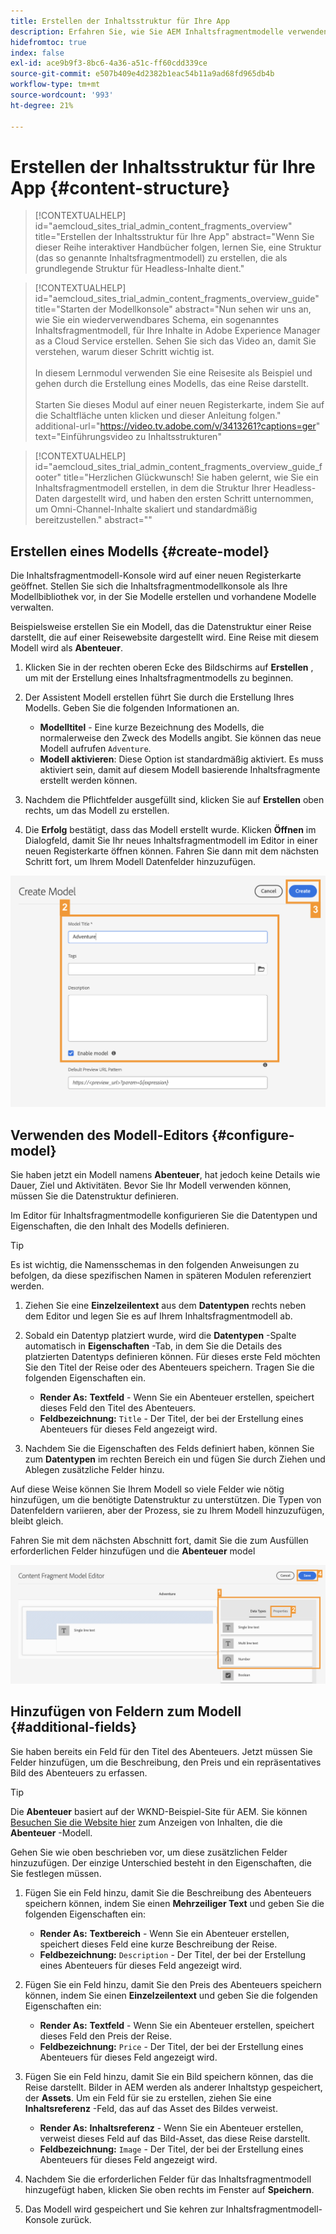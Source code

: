 ```yaml
---
title: Erstellen der Inhaltsstruktur für Ihre App
description: Erfahren Sie, wie Sie AEM Inhaltsfragmentmodelle verwenden können, um Ihre Inhaltsstruktur zu erstellen, die als Grundlage für Ihren Headless Content dient.
hidefromtoc: true
index: false
exl-id: ace9b9f3-8bc6-4a36-a51c-ff60cdd339ce
source-git-commit: e507b409e4d2382b1eac54b11a9ad68fd965db4b
workflow-type: tm+mt
source-wordcount: '993'
ht-degree: 21%

---
```



# Erstellen der Inhaltsstruktur für Ihre App {#content-structure}

>[!CONTEXTUALHELP]
>id="aemcloud_sites_trial_admin_content_fragments_overview"
>title="Erstellen der Inhaltsstruktur für Ihre App"
>abstract="Wenn Sie dieser Reihe interaktiver Handbücher folgen, lernen Sie, eine Struktur (das so genannte Inhaltsfragmentmodell) zu erstellen, die als grundlegende Struktur für Headless-Inhalte dient."

>[!CONTEXTUALHELP]
>id="aemcloud_sites_trial_admin_content_fragments_overview_guide"
>title="Starten der Modellkonsole"
>abstract="Nun sehen wir uns an, wie Sie ein wiederverwendbares Schema, ein sogenanntes Inhaltsfragmentmodell, für Ihre Inhalte in Adobe Experience Manager as a Cloud Service erstellen. Sehen Sie sich das Video an, damit Sie verstehen, warum dieser Schritt wichtig ist. <br><br>In diesem Lernmodul verwenden Sie eine Reisesite als Beispiel und gehen durch die Erstellung eines Modells, das eine Reise darstellt.<br><br>Starten Sie dieses Modul auf einer neuen Registerkarte, indem Sie auf die Schaltfläche unten klicken und dieser Anleitung folgen."
>additional-url="https://video.tv.adobe.com/v/3413261?captions=ger" text="Einführungsvideo zu Inhaltsstrukturen"

>[!CONTEXTUALHELP]
>id="aemcloud_sites_trial_admin_content_fragments_overview_guide_footer"
>title="Herzlichen Glückwunsch! Sie haben gelernt, wie Sie ein Inhaltsfragmentmodell erstellen, in dem die Struktur Ihrer Headless-Daten dargestellt wird, und haben den ersten Schritt unternommen, um Omni-Channel-Inhalte skaliert und standardmäßig bereitzustellen."
>abstract=""

## Erstellen eines Modells {#create-model}

Die Inhaltsfragmentmodell-Konsole wird auf einer neuen Registerkarte geöffnet. Stellen Sie sich die Inhaltsfragmentmodellkonsole als Ihre Modellbibliothek vor, in der Sie Modelle erstellen und vorhandene Modelle verwalten.

Beispielsweise erstellen Sie ein Modell, das die Datenstruktur einer Reise darstellt, die auf einer Reisewebsite dargestellt wird. Eine Reise mit diesem Modell wird als **Abenteuer**.

1. Klicken Sie in der rechten oberen Ecke des Bildschirms auf **Erstellen** , um mit der Erstellung eines Inhaltsfragmentmodells zu beginnen.

1. Der Assistent Modell erstellen führt Sie durch die Erstellung Ihres Modells. Geben Sie die folgenden Informationen an.

   * **Modelltitel** - Eine kurze Bezeichnung des Modells, die normalerweise den Zweck des Modells angibt. Sie können das neue Modell aufrufen `Adventure`.
   * **Modell aktivieren**: Diese Option ist standardmäßig aktiviert. Es muss aktiviert sein, damit auf diesem Modell basierende Inhaltsfragmente erstellt werden können.

1. Nachdem die Pflichtfelder ausgefüllt sind, klicken Sie auf **Erstellen** oben rechts, um das Modell zu erstellen.

1. Die **Erfolg** bestätigt, dass das Modell erstellt wurde. Klicken **Öffnen** im Dialogfeld, damit Sie Ihr neues Inhaltsfragmentmodell im Editor in einer neuen Registerkarte öffnen können. Fahren Sie dann mit dem nächsten Schritt fort, um Ihrem Modell Datenfelder hinzuzufügen.

![Schritte 2 und 3 zum Erstellen eines Inhaltsfragmentmodells](assets/do-not-localize/create-model.png)

## Verwenden des Modell-Editors {#configure-model}

Sie haben jetzt ein Modell namens **Abenteuer**, hat jedoch keine Details wie Dauer, Ziel und Aktivitäten. Bevor Sie Ihr Modell verwenden können, müssen Sie die Datenstruktur definieren.

Im Editor für Inhaltsfragmentmodelle konfigurieren Sie die Datentypen und Eigenschaften, die den Inhalt des Modells definieren.

>[!TIP]
>
>Es ist wichtig, die Namensschemas in den folgenden Anweisungen zu befolgen, da diese spezifischen Namen in späteren Modulen referenziert werden.

1. Ziehen Sie eine **Einzelzeilentext** aus dem **Datentypen** rechts neben dem Editor und legen Sie es auf Ihrem Inhaltsfragmentmodell ab.

1. Sobald ein Datentyp platziert wurde, wird die **Datentypen** -Spalte automatisch in **Eigenschaften** -Tab, in dem Sie die Details des platzierten Datentyps definieren können. Für dieses erste Feld möchten Sie den Titel der Reise oder des Abenteuers speichern. Tragen Sie die folgenden Eigenschaften ein.

   * **Render As:** **Textfeld** - Wenn Sie ein Abenteuer erstellen, speichert dieses Feld den Titel des Abenteuers.
   * **Feldbezeichnung:** `Title` - Der Titel, der bei der Erstellung eines Abenteuers für dieses Feld angezeigt wird.

1. Nachdem Sie die Eigenschaften des Felds definiert haben, können Sie zum **Datentypen** im rechten Bereich ein und fügen Sie durch Ziehen und Ablegen zusätzliche Felder hinzu.

Auf diese Weise können Sie Ihrem Modell so viele Felder wie nötig hinzufügen, um die benötigte Datenstruktur zu unterstützen. Die Typen von Datenfeldern variieren, aber der Prozess, sie zu Ihrem Modell hinzuzufügen, bleibt gleich.

Fahren Sie mit dem nächsten Abschnitt fort, damit Sie die zum Ausfüllen erforderlichen Felder hinzufügen und die **Abenteuer** model

![Schritte 1, 2 und 3 zum Hinzufügen von Feldern zum Modell](assets/do-not-localize/define-model-fields.png)

## Hinzufügen von Feldern zum Modell {#additional-fields}

Sie haben bereits ein Feld für den Titel des Abenteuers. Jetzt müssen Sie Felder hinzufügen, um die Beschreibung, den Preis und ein repräsentatives Bild des Abenteuers zu erfassen.

>[!TIP]
>
>Die **Abenteuer** basiert auf der WKND-Beispiel-Site für AEM. Sie können [Besuchen Sie die Website hier](https://wknd.site/us/en/adventures/yosemite-backpacking.html) zum Anzeigen von Inhalten, die die **Abenteuer** -Modell.

Gehen Sie wie oben beschrieben vor, um diese zusätzlichen Felder hinzuzufügen. Der einzige Unterschied besteht in den Eigenschaften, die Sie festlegen müssen.

1. Fügen Sie ein Feld hinzu, damit Sie die Beschreibung des Abenteuers speichern können, indem Sie einen **Mehrzeiliger Text** und geben Sie die folgenden Eigenschaften ein:

   * **Render As:** **Textbereich** - Wenn Sie ein Abenteuer erstellen, speichert dieses Feld eine kurze Beschreibung der Reise.
   * **Feldbezeichnung:** `Description` - Der Titel, der bei der Erstellung eines Abenteuers für dieses Feld angezeigt wird.

1. Fügen Sie ein Feld hinzu, damit Sie den Preis des Abenteuers speichern können, indem Sie einen **Einzelzeilentext** und geben Sie die folgenden Eigenschaften ein:

   * **Render As:** **Textfeld** - Wenn Sie ein Abenteuer erstellen, speichert dieses Feld den Preis der Reise.
   * **Feldbezeichnung:** `Price` - Der Titel, der bei der Erstellung eines Abenteuers für dieses Feld angezeigt wird.

1. Fügen Sie ein Feld hinzu, damit Sie ein Bild speichern können, das die Reise darstellt. Bilder in AEM werden als anderer Inhaltstyp gespeichert, der **Assets**. Um ein Feld für sie zu erstellen, ziehen Sie eine **Inhaltsreferenz** -Feld, das auf das Asset des Bildes verweist.

   * **Render As:** **Inhaltsreferenz** - Wenn Sie ein Abenteuer erstellen, verweist dieses Feld auf das Bild-Asset, das diese Reise darstellt.
   * **Feldbezeichnung:** `Image` - Der Titel, der bei der Erstellung eines Abenteuers für dieses Feld angezeigt wird.

1. Nachdem Sie die erforderlichen Felder für das Inhaltsfragmentmodell hinzugefügt haben, klicken Sie oben rechts im Fenster auf **Speichern**.

1. Das Modell wird gespeichert und Sie kehren zur Inhaltsfragmentmodell-Konsole zurück.
